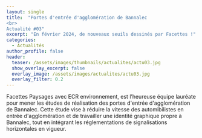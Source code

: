 ```yaml
---
layout: single
title:  "Portes d'entrée d'agglomération de Bannalec
<br>
Actualité #03"
excerpt: "En février 2024, de nouveaux seuils dessinés par Facettes !"
categories:
  - Actualités
author_profile: false
header:
  teaser: /assets/images/thumbnails/actualites/actu03.jpg
  show_overlay_excerpt: false
  overlay_image: /assets/images/actualites/actu03.jpg
  overlay_filter: 0.2
---
```


Facettes Paysages avec ECR environnement, est l’heureuse équipe lauréate pour mener les études de réalisation des portes d'entrée d'agglomération de Bannalec. Cette étude vise à réduire la vitesse des automibilistes en entrée d'agglomération et de travailler une identité graphique propre à Bannalec, tout en intégrant les réglementations de signalisations horizontales en vigueur. 